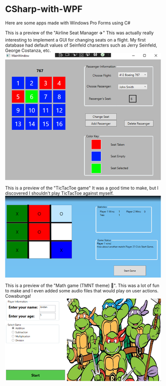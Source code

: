 # CSharp-with-WPF
Here are some apps made with Windows Pro Forms using C#

This is a preview of the "Airline Seat Manager ✈️" This was actually really interesting to implement a GUI for changing seats on a flight. My first database had default values of Seinfeld characters such as Jerry Seinfeld, George Costanza, etc. 
![airline app](airlineprev.png)

This is a preview of the "TicTacToe game" It was a good time to make, but I discovered I shouldn't play TicTacToe against myself.
![TicTacToe Game](tttprev.png)

This is a preview of the "Math game (TMNT theme) 🐢". This was a lot of fun to make and I even added some audio files that would play on user actions. Cowabunga!
![Math Game (TMNT)](mathprev.png)
